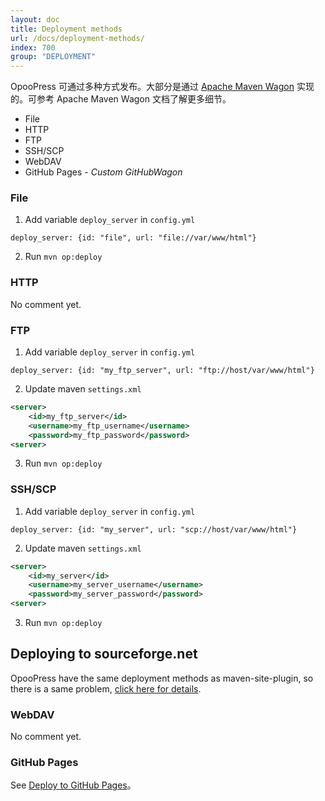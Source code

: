 ```yaml
---
layout: doc
title: Deployment methods
url: /docs/deployment-methods/
index: 700
group: "DEPLOYMENT"
---
```


OpooPress 可通过多种方式发布。大部分是通过 [Apache Maven Wagon](http://maven.apache.org/wagon/) 实现的。可参考 Apache Maven Wagon 文档了解更多细节。

- File
- HTTP
- FTP
- SSH/SCP
- WebDAV
- GitHub Pages - *Custom GitHubWagon*

### File
1. Add variable `deploy_server` in `config.yml`
```plain
deploy_server: {id: "file", url: "file://var/www/html"}
```
2. Run `mvn op:deploy`

### HTTP
No comment yet.

### FTP
1. Add variable `deploy_server` in `config.yml`
```plain
deploy_server: {id: "my_ftp_server", url: "ftp://host/var/www/html"}
```
2. Update maven `settings.xml`
```xml
<server>
    <id>my_ftp_server</id>
    <username>my_ftp_username</username>
    <password>my_ftp_password</password>
<server>
```
3. Run `mvn op:deploy`

### SSH/SCP
1. Add variable `deploy_server` in `config.yml`
```plain
deploy_server: {id: "my_server", url: "scp://host/var/www/html"}
```
2. Update maven `settings.xml`
```xml
<server>
    <id>my_server</id>
    <username>my_server_username</username>
    <password>my_server_password</password>
<server>
```
3. Run `mvn op:deploy`

<div class="note info">
  <h2>Deploying to sourceforge.net</h2>
  <p>OpooPress have the same deployment methods as maven-site-plugin, so there is a same problem, <a href="http://maven.apache.org/plugins-archives/maven-site-plugin-2.4/examples/site-deploy-to-sourceforge.net.html">click here for details</a>.
  </p>
</div>

### WebDAV
No comment yet.


### GitHub Pages
See [Deploy to GitHub Pages](../github-pages/)。
